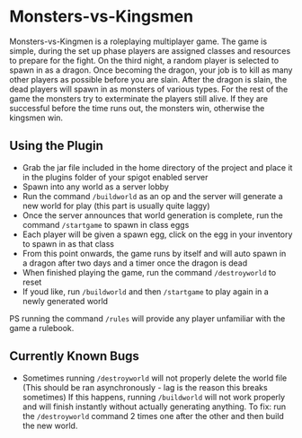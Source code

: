# Monsters-vs-Kingsmen

Monsters-vs-Kingmen is a roleplaying multiplayer game. The game is simple, during the set up phase players are assigned classes and resources to prepare for the fight. On the third night, a random player is selected to spawn in as a dragon. Once becoming the dragon, your job is to kill as many other players as possible before you are slain. After the dragon is slain, the dead players will spawn in as monsters of various types. For the rest of the game the monsters try to exterminate the players still alive. If they are successful before the time runs out, the monsters win, otherwise the kingsmen win.

## Using the Plugin

 * Grab the jar file included in the home directory of the project and place it in the plugins folder of your spigot enabled server
 * Spawn into any world as a server lobby
 * Run the command `/buildworld` as an op and the server will generate a new world for play (this part is usually quite laggy)
 * Once the server announces that world generation is complete, run the command `/startgame` to spawn in class eggs
 * Each player will be given a spawn egg, click on the egg in your inventory to spawn in as that class
 * From this point onwards, the game runs by itself and will auto spawn in a dragon after two days and a timer once the dragon is dead
 * When finished playing the game, run the command `/destroyworld` to reset
 * If youd like, run `/buildworld` and then `/startgame` to play again in a newly generated world

PS running the command `/rules` will provide any player unfamiliar with the game a rulebook.

## Currently Known Bugs

 * Sometimes running `/destroyworld` will not properly delete the world file (This should be ran asynchronously - lag is the reason this breaks sometimes) If this happens, running `/buildworld` will not work properly and will finish instantly without actually generating anything. To fix: run the `/destroyworld` command 2 times one after the other and then build the new world.
